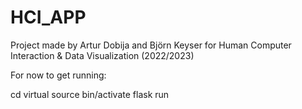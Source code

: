 # HCI_APP
Project made by Artur Dobija and Björn Keyser for Human Computer Interaction &amp; Data Visualization (2022/2023)

For now to get running:

cd virtual
source bin/activate
flask run
